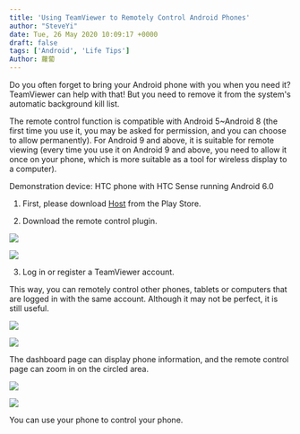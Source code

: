 ```yaml
---
title: 'Using TeamViewer to Remotely Control Android Phones'
author: "SteveYi"
date: Tue, 26 May 2020 10:09:17 +0000
draft: false
tags: ['Android', 'Life Tips']
Author: 蘿蔔
---
```


Do you often forget to bring your Android phone with you when you need it? 
TeamViewer can help with that! 
But you need to remove it from the system's automatic background kill list.

The remote control function is compatible with Android 5~Android 8 
(the first time you use it, you may be asked for permission, and you can choose to allow permanently). 
For Android 9 and above, it is suitable for remote viewing 
(every time you use it on Android 9 and above, you need to allow it once on your phone, which is more suitable as a tool for wireless display to a computer).

Demonstration device: HTC phone with HTC Sense running Android 6.0

1. First, please download [Host](https://play.google.com/store/apps/details?id=com.teamviewer.host.market&hl=zh-TW) from the Play Store.

2. Download the remote control plugin.

![](https://static-a1.steveyi.net/media/blog/2020052609581036.jpg)

![](https://static-a1.steveyi.net/media/blog/2020052609584328.jpg)

3. Log in or register a TeamViewer account.

This way, you can remotely control other phones, tablets or computers that are logged in with the same account. 
Although it may not be perfect, it is still useful.

![](https://static-a1.steveyi.net/media/blog/2020052610083159.png)

![](https://static-a1.steveyi.net/media/blog/2020052610064765.png)

The dashboard page can display phone information, and the remote control page can zoom in on the circled area.

![](https://blog.steveyi.net/wp-content/uploads/media/blog/2020052609562446.gif)

![](https://static-a1.steveyi.net/media/blog/2020052610054826.png)

You can use your phone to control your phone.
